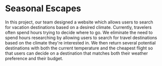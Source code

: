 # Seasonal Escapes

In this project, our team designed a website which allows users to search for vacation destinations based on a desired climate. Currently, travelers often spend hours trying to decide where to go. We eliminate the need to spend hours researching by allowing users to search for travel destinations based on the climate they're interested in. We then return several potential destinations with both the current temperature and the cheapest flight so that users can decide on a destination that matches both their weather preference and their budget. 
